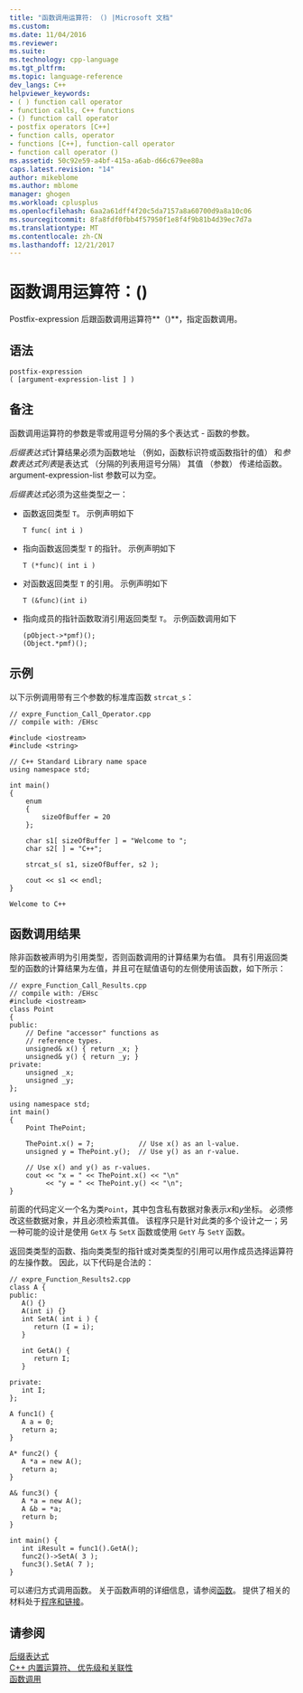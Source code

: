 ```yaml
---
title: "函数调用运算符: （) |Microsoft 文档"
ms.custom: 
ms.date: 11/04/2016
ms.reviewer: 
ms.suite: 
ms.technology: cpp-language
ms.tgt_pltfrm: 
ms.topic: language-reference
dev_langs: C++
helpviewer_keywords:
- ( ) function call operator
- function calls, C++ functions
- () function call operator
- postfix operators [C++]
- function calls, operator
- functions [C++], function-call operator
- function call operator ()
ms.assetid: 50c92e59-a4bf-415a-a6ab-d66c679ee80a
caps.latest.revision: "14"
author: mikeblome
ms.author: mblome
manager: ghogen
ms.workload: cplusplus
ms.openlocfilehash: 6aa2a61dff4f20c5da7157a8a60700d9a8a10c06
ms.sourcegitcommit: 8fa8fdf0fbb4f57950f1e8f4f9b81b4d39ec7d7a
ms.translationtype: MT
ms.contentlocale: zh-CN
ms.lasthandoff: 12/21/2017
---
```

# <a name="function-call-operator-"></a>函数调用运算符：()
Postfix-expression 后跟函数调用运算符**（)**，指定函数调用。  
  
## <a name="syntax"></a>语法  
  
```  
postfix-expression   
( [argument-expression-list ] )  
```  
  
## <a name="remarks"></a>备注  
 函数调用运算符的参数是零或用逗号分隔的多个表达式 - 函数的参数。  
  
 *后缀表达式*计算结果必须为函数地址 （例如，函数标识符或函数指针的值） 和*参数表达式列表*是表达式 （分隔的列表用逗号分隔） 其值 （参数） 传递给函数。 argument-expression-list 参数可以为空。  
  
 *后缀表达式*必须为这些类型之一：  
  
-   函数返回类型 `T`。 示例声明如下  
  
    ```  
    T func( int i )  
    ```  
  
-   指向函数返回类型 `T` 的指针。 示例声明如下  
  
    ```  
    T (*func)( int i )  
    ```  
  
-   对函数返回类型 `T` 的引用。 示例声明如下  
  
    ```  
    T (&func)(int i)  
    ```  
  
-   指向成员的指针函数取消引用返回类型 `T`。 示例函数调用如下  
  
    ```  
    (pObject->*pmf)();  
    (Object.*pmf)();  
    ```  
  
## <a name="example"></a>示例  
 以下示例调用带有三个参数的标准库函数 `strcat_s`：  
  
```  
// expre_Function_Call_Operator.cpp  
// compile with: /EHsc  
  
#include <iostream>  
#include <string>  
  
// C++ Standard Library name space  
using namespace std;  
  
int main()  
{  
    enum  
    {  
        sizeOfBuffer = 20  
    };  
  
    char s1[ sizeOfBuffer ] = "Welcome to ";  
    char s2[ ] = "C++";  
  
    strcat_s( s1, sizeOfBuffer, s2 );  
  
    cout << s1 << endl;  
}  
```  
  
```Output  
Welcome to C++  
```  
  
## <a name="function-call-results"></a>函数调用结果  
 除非函数被声明为引用类型，否则函数调用的计算结果为右值。 具有引用返回类型的函数的计算结果为左值，并且可在赋值语句的左侧使用该函数，如下所示：  
  
```  
// expre_Function_Call_Results.cpp  
// compile with: /EHsc  
#include <iostream>  
class Point  
{  
public:  
    // Define "accessor" functions as  
    // reference types.  
    unsigned& x() { return _x; }  
    unsigned& y() { return _y; }  
private:  
    unsigned _x;  
    unsigned _y;  
};  
  
using namespace std;  
int main()  
{  
    Point ThePoint;  
  
    ThePoint.x() = 7;           // Use x() as an l-value.  
    unsigned y = ThePoint.y();  // Use y() as an r-value.  
  
    // Use x() and y() as r-values.  
    cout << "x = " << ThePoint.x() << "\n"  
         << "y = " << ThePoint.y() << "\n";  
}  
```  
  
 前面的代码定义一个名为类`Point`，其中包含私有数据对象表示*x*和*y*坐标。 必须修改这些数据对象，并且必须检索其值。 该程序只是针对此类的多个设计之一；另一种可能的设计是使用 `GetX` 与 `SetX` 函数或使用 `GetY` 与 `SetY` 函数。  
  
 返回类类型的函数、指向类类型的指针或对类类型的引用可以用作成员选择运算符的左操作数。 因此，以下代码是合法的：  
  
```  
// expre_Function_Results2.cpp  
class A {  
public:  
   A() {}  
   A(int i) {}  
   int SetA( int i ) {  
      return (I = i);  
   }  
  
   int GetA() {  
      return I;  
   }  
  
private:  
   int I;  
};  
  
A func1() {  
   A a = 0;  
   return a;  
}  
  
A* func2() {  
   A *a = new A();  
   return a;  
}  
  
A& func3() {  
   A *a = new A();  
   A &b = *a;  
   return b;  
}  
  
int main() {  
   int iResult = func1().GetA();  
   func2()->SetA( 3 );  
   func3().SetA( 7 );  
}  
```  
  
 可以递归方式调用函数。 关于函数声明的详细信息，请参阅[函数](functions-cpp.md)。 提供了相关的材料处于[程序和链接](../cpp/program-and-linkage-cpp.md)。  
  
## <a name="see-also"></a>请参阅  
 [后缀表达式](../cpp/postfix-expressions.md)   
 [C++ 内置运算符、 优先级和关联性](../cpp/cpp-built-in-operators-precedence-and-associativity.md)   
 [函数调用](../c-language/function-call-c.md)   

